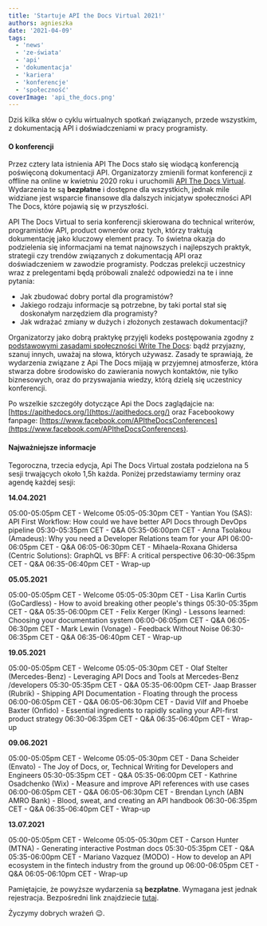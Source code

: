 ```yaml
---
title: 'Startuje API the Docs Virtual 2021!'
authors: agnieszka
date: '2021-04-09'
tags:
  - 'news'
  - 'ze-świata'
  - 'api'
  - 'dokumentacja'
  - 'kariera'
  - 'konferencje'
  - 'społeczność'
coverImage: 'api_the_docs.png'
---
```


Dziś kilka słów o cyklu wirtualnych spotkań związanych, przede wszystkim, z
dokumentacją API i doświadczeniami w pracy programisty.

<!--truncate-->

#### O konferencji

Przez cztery lata istnienia API The Docs stało się wiodącą konferencją
poświęconą dokumentacji API. Organizatorzy zmienili format konferencji z offline
na online w kwietniu 2020 roku i uruchomili
[API The Docs Virtual](https://apithedocs.org/virtual-2021). Wydarzenia te są
**bezpłatne** i dostępne dla wszystkich, jednak mile widziane jest wsparcie
finansowe dla dalszych inicjatyw społeczności API The Docs, które pojawią się w
przyszłości.

API The Docs Virtual to seria konferencji skierowana do technical writerów,
programistów API, product ownerów oraz tych, którzy traktują dokumentację jako
kluczowy element pracy. To świetna okazja do podzielenia się informacjami na
temat najnowszych i najlepszych praktyk, strategii czy trendów związanych z
dokumentacją API oraz doświadczeniem w zawodzie programisty. Podczas prelekcji
uczestnicy wraz z prelegentami będą próbowali znaleźć odpowiedzi na te i inne
pytania:

- Jak zbudować dobry portal dla programistów?
- Jakiego rodzaju informacje są potrzebne, by taki portal stał się doskonałym
  narzędziem dla programisty?
- Jak wdrażać zmiany w dużych i złożonych zestawach dokumentacji?

Organizatorzy jako dobrą praktykę przyjęli kodeks postępowania zgodny z
[podstawowymi zasadami społeczności Write The Docs](https://www.writethedocs.org/code-of-conduct/):
bądź przyjazny, szanuj innych, uważaj na słowa, których używasz. Zasady te
sprawiają, że wydarzenia związane z Api The Docs mijają w przyjemnej atmosferze,
która stwarza dobre środowisko do zawierania nowych kontaktów, nie tylko
biznesowych, oraz do przyswajania wiedzy, którą dzielą się uczestnicy
konferencji.

Po wszelkie szczegóły dotyczące Api the Docs zaglądajcie na:
[https://apithedocs.org/](https://apithedocs.org/) oraz Facebookowy fanpage:
[https://www.facebook.com/APItheDocsConferences](https://www.facebook.com/APItheDocsConferences).

#### Najważniejsze informacje

Tegoroczna, trzecia edycja, Api The Docs Virtual została podzielona na 5 sesji
trwających około 1,5h każda. Poniżej przedstawiamy terminy oraz agendę każdej
sesji:

**14.04.2021**

05:00-05:05pm CET - Welcome 05:05-05:30pm CET - Yantian You (SAS): API First
Workflow: How could we have better API Docs through DevOps pipeline
05:30-05:35pm CET - Q&A 05:35-06:00pm CET - Anna Tsolakou (Amadeus): Why you
need a Developer Relations team for your API 06:00-06:05pm CET - Q&A
06:05-06:30pm CET - Mihaela-Roxana Ghidersa (Centric Solutions): GraphQL vs BFF:
A critical perspective 06:30-06:35pm CET - Q&A 06:35-06:40pm CET - Wrap-up

**05.05.2021**

05:00-05:05pm CET - Welcome 05:05-05:30pm CET - Lisa Karlin Curtis
(GoCardless) - How to avoid breaking other people's things 05:30-05:35pm CET -
Q&A 05:35-06:00pm CET - Felix Kerger (King) - Lessons learned: Choosing your
documentation system 06:00-06:05pm CET - Q&A 06:05-06:30pm CET - Mark Lewin
(Vonage) - Feedback Without Noise 06:30-06:35pm CET - Q&A 06:35-06:40pm CET -
Wrap-up

**19.05.2021**

05:00-05:05pm CET - Welcome 05:05-05:30pm CET - Olaf Stelter (Mercedes-Benz) -
Leveraging API Docs and Tools at Mercedes-Benz /developers 05:30-05:35pm CET -
Q&A 05:35-06:00pm CET- Jaap Brasser (Rubrik) - Shipping API Documentation -
Floating through the process 06:00-06:05pm CET - Q&A 06:05-06:30pm CET - David
Vilf and Phoebe Baxter (Onfido) - Essential ingredients to rapidly scaling your
API-first product strategy 06:30-06:35pm CET - Q&A 06:35-06:40pm CET - Wrap-up

**09.06.2021**

05:00-05:05pm CET - Welcome 05:05-05:30pm CET - Dana Scheider (Envato) - The Joy
of Docs, or, Technical Writing for Developers and Engineers 05:30-05:35pm CET -
Q&A 05:35-06:00pm CET - Kathrine Osadchenko (Wix) - Measure and improve API
references with use cases 06:00-06:05pm CET - Q&A 06:05-06:30pm CET - Brendan
Lynch (ABN AMRO Bank) - Blood, sweat, and creating an API handbook 06:30-06:35pm
CET - Q&A 06:35-06:40pm CET - Wrap-up

**13.07.2021**

05:00-05:05pm CET - Welcome 05:05-05:30pm CET - Carson Hunter (MTNA) -
Generating interactive Postman docs 05:30-05:35pm CET - Q&A 05:35-06:00pm CET -
Mariano Vazquez (MODO) - How to develop an API ecosystem in the fintech industry
from the ground up 06:00-06:05pm CET - Q&A 06:05-06:10pm CET - Wrap-up

Pamiętajcie, że powyższe wydarzenia są **bezpłatne**. Wymagana jest jednak
rejestracja. Bezpośredni link znajdziecie
[tutaj](https://www.eventbrite.com/e/api-the-docs-virtual-2021-season-3-tickets-138265358409).

Życzymy dobrych wrażeń 😉.
